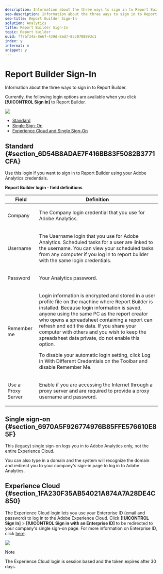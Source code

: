 ```yaml
---
description: Information about the three ways to sign in to Report Builder.
seo-description: Information about the three ways to sign in to Report Builder.
seo-title: Report Builder Sign-In
solution: Analytics
title: Report Builder Sign-In
topic: Report builder
uuid: ff7af34a-8e6f-439d-8ad7-85c0788993c1
index: y
internal: n
snippet: y
---
```


# Report Builder Sign-In

Information about the three ways to sign in to Report Builder.

Currently, the following login options are available when you click **[!UICONTROL Sign In]** to Report Builder.

![](assets/login_screen.png)

* [Standard](../../report_builder/setup/login.md#section_6D54B8ADAE7F416BB83F5082B3771CFA) 
* [Single Sign-On](../../report_builder/setup/login.md#section_6970A5F926774976B85FFE576610E85F) 
* [Experience Cloud and Single Sign-On](../../report_builder/setup/login.md#section_1FA230F35AB54021A874A7A28DE4C850)

## Standard {#section_6D54B8ADAE7F416BB83F5082B3771CFA}

Use this login if you want to sign in to Report Builder using your Adobe Analytics credentials.

**Report Builder login - field definitions** 

<table id="table_2D2239345A4643DB84A56A525FAF048D"> 
 <thead> 
  <tr> 
   <th colname="col1" class="entry"> Field </th> 
   <th colname="col2" class="entry"> Definition </th> 
  </tr> 
 </thead>
 <tbody> 
  <tr> 
   <td colname="col1"> <p>Company </p> </td> 
   <td colname="col2"> <p>The Company login credential that you use for Adobe Analytics. </p> </td> 
  </tr> 
  <tr> 
   <td colname="col1"> <p>Username </p> </td> 
   <td colname="col2"> <p>The Username login that you use for Adobe Analytics. Scheduled tasks for a user are linked to the username. You can view your scheduled tasks from any computer if you log in to report builder with the same login credentials. </p> </td> 
  </tr> 
  <tr> 
   <td colname="col1"> <p>Password </p> </td> 
   <td colname="col2"> <p>Your Analytics password. </p> </td> 
  </tr> 
  <tr> 
   <td colname="col1"> <p>Remember me </p> </td> 
   <td colname="col2"> <p>Login information is encrypted and stored in a user profile file on the machine where Report Builder is installed. Because login information is saved, anyone using the same PC as the report creator who opens a spreadsheet containing a report can refresh and edit the data. If you share your computer with others and you wish to keep the spreadsheet data private, do not enable this option. </p> <p>To disable your automatic login setting, click <span class="uicontrol"> Log in With Different Credentials</span> on the Toolbar and disable <span class="uicontrol"> Remember Me</span>. </p> </td> 
  </tr> 
  <tr> 
   <td colname="col1"> <p>Use a Proxy Server </p> </td> 
   <td colname="col2"> <p>Enable if you are accessing the Internet through a proxy server and are required to provide a proxy username and password. </p> </td> 
  </tr> 
 </tbody> 
</table>

## Single sign-on {#section_6970A5F926774976B85FFE576610E85F}

This (legacy) single sign-on logs you in to Adobe Analytics only, not the entire Experience Cloud.

You can also type in a domain and the system will recognize the domain and redirect you to your company's sign-in page to log in to Adobe Analytics.

## Experience Cloud {#section_1FA230F35AB54021A874A7A28DE4C850}

The Experience Cloud login lets you use your Enterprise ID (email and password) to log in to the Adobe Experience Cloud. Click **[!UICONTROL Sign In]** > **[!UICONTROL Sign in with an Enterprise ID]** to be redirected to your company's single sign-on page. For more information on Enterprise ID, click [here](https://helpx.adobe.com/enterprise/kb/enterprise-id-faq.html#whatis).

![](assets/adobe_id_login.png)

>[!NOTE]
>
>The Experience Cloud login is session based and the token expires after 30 days.

